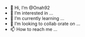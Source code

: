 - 👋 Hi, I’m @Onah92
- 👀 I’m interested in ...
- 🌱 I’m currently learning ...
- 💞️ I’m looking to collab
orate on ...
- 📫 How to reach me ...

<!---
Onah92/Onah92 is a ✨ special ✨ repository because its `README.md` (this file) appears on your GitHub profile.
You can click the Preview link to take a look at your changes.
--->
